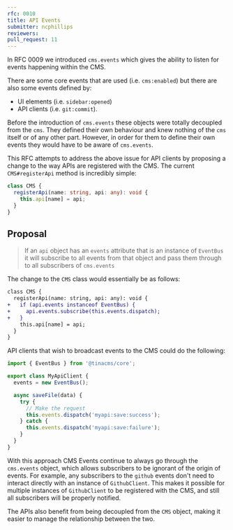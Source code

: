 ```yaml
---
rfc: 0010
title: API Events
submitter: ncphillips
reviewers:
pull_request: 11
---
```


In RFC 0009 we introduced `cms.events` which gives the ability to listen for events happening within the CMS.

There are some core events that are used (i.e. `cms:enabled`) but there are also some events defined by:

- UI elements (i.e. `sidebar:opened`)
- API clients (i.e. `git:commit`).

Before the introduction of `cms.events` these objects were totally decoupled from the `cms`. They
defined their own behaviour and knew nothing of the `cms` itself or of any other part. However, in order
for them to define their own events they would have to be aware of `cms.events`.

This RFC attempts to address the above issue for API clients by proposing a change to the way APIs
are registered with the CMS. The current `CMS#registerApi` method is incredibly simple:

```ts
class CMS {
  registerApi(name: string, api: any): void {
    this.api[name] = api;
  }
}
```

## Proposal

> If an `api` object has an `events` attribute that is an instance of `EventBus` it will subscribe
> to all events from that object and pass them through to all subscribers of `cms.events`

The change to the `CMS` class would essentially be as follows:

```diff
class CMS {
  registerApi(name: string, api: any): void {
+   if (api.events instanceof EventBus) {
+     api.events.subscribe(this.events.dispatch);
+   }
    this.api[name] = api;
  }
}
```

API clients that wish to broadcast events to the CMS could do the following:

```ts
import { EventBus } from '@tinacms/core';

export class MyApiClient {
  events = new EventBus();

  async saveFile(data) {
    try {
      // Make the request
      this.events.dispatch('myapi:save:success');
    } catch {
      this.events.dispatch('myapi:save:failure');
    }
  }
}
```

With this approach CMS Events continue to always go through the `cms.events` object, which allows subscribers to be ignorant of the origin of events. For example, any subscribers to the `github` events don't need to interact directly with an instance of `GithubClient`. This makes it possible for multiple instances of `GithubClient` to be registered with the CMS, and still all subscribers will be properly notified.

The APIs also benefit from being decoupled from the `CMS` object, making it easier to manage the relationship between the two.
